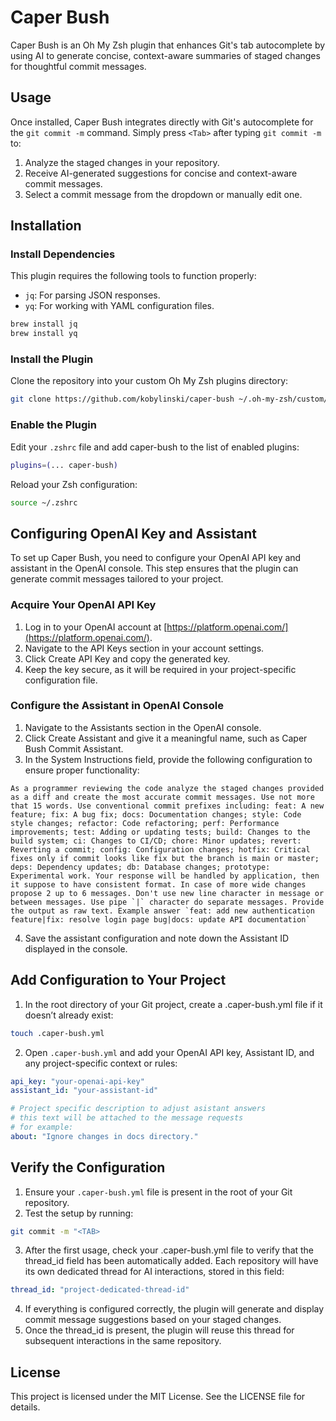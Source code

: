# Caper Bush

Caper Bush is an Oh My Zsh plugin that enhances Git's tab autocomplete by using AI to generate concise,
context-aware summaries of staged changes for thoughtful commit messages.

## Usage

Once installed, Caper Bush integrates directly with Git's autocomplete for the `git commit -m` command. Simply
press `<Tab>` after typing `git commit -m` to:

1. Analyze the staged changes in your repository.
2. Receive AI-generated suggestions for concise and context-aware commit messages.
3. Select a commit message from the dropdown or manually edit one.

## Installation

### Install Dependencies

This plugin requires the following tools to function properly:

- `jq`: For parsing JSON responses.
- `yq`: For working with YAML configuration files.

```bash
brew install jq
brew install yq
```

### Install the Plugin

Clone the repository into your custom Oh My Zsh plugins directory:

```bash
git clone https://github.com/kobylinski/caper-bush ~/.oh-my-zsh/custom/plugins/caper-bush
```

### Enable the Plugin

Edit your `.zshrc` file and add caper-bush to the list of enabled plugins:

```bash
plugins=(... caper-bush)
```

Reload your Zsh configuration:

```bash
source ~/.zshrc
```

## Configuring OpenAI Key and Assistant

To set up Caper Bush, you need to configure your OpenAI API key and assistant in the OpenAI console. This step
ensures that the plugin can generate commit messages tailored to your project.

### Acquire Your OpenAI API Key

1. Log in to your OpenAI account at [https://platform.openai.com/](https://platform.openai.com/).
2. Navigate to the API Keys section in your account settings.
3. Click Create API Key and copy the generated key.
4. Keep the key secure, as it will be required in your project-specific configuration file.

### Configure the Assistant in OpenAI Console

1. Navigate to the Assistants section in the OpenAI console.
2. Click Create Assistant and give it a meaningful name, such as Caper Bush Commit Assistant.
3. In the System Instructions field, provide the following configuration to ensure proper functionality:

```
As a programmer reviewing the code analyze the staged changes provided as a diff and create the most accurate commit messages. Use not more that 15 words. Use conventional commit prefixes including: feat: A new feature; fix: A bug fix; docs: Documentation changes; style: Code style changes; refactor: Code refactoring; perf: Performance improvements; test: Adding or updating tests; build: Changes to the build system; ci: Changes to CI/CD; chore: Minor updates; revert: Reverting a commit; config: Configuration changes; hotfix: Critical fixes only if commit looks like fix but the branch is main or master; deps: Dependency updates; db: Database changes; prototype: Experimental work. Your response will be handled by application, then it suppose to have consistent format. In case of more wide changes propose 2 up to 6 messages. Don't use new line character in message or between messages. Use pipe `|` character do separate messages. Provide the output as raw text. Example answer `feat: add new authentication feature|fix: resolve login page bug|docs: update API documentation`
```

4. Save the assistant configuration and note down the Assistant ID displayed in the console.

## Add Configuration to Your Project

1. In the root directory of your Git project, create a .caper-bush.yml file if it doesn’t already exist:

```bash
touch .caper-bush.yml
```

2. Open `.caper-bush.yml` and add your OpenAI API key, Assistant ID, and any project-specific context or
   rules:

```yaml
api_key: "your-openai-api-key"
assistant_id: "your-assistant-id"

# Project specific description to adjust asistant answers
# this text will be attached to the message requests
# for example:
about: "Ignore changes in docs directory."
```

## Verify the Configuration

1. Ensure your `.caper-bush.yml` file is present in the root of your Git repository.
2. Test the setup by running:

```bash
git commit -m "<TAB>
```

3. After the first usage, check your .caper-bush.yml file to verify that the thread_id field has been
   automatically added. Each repository will have its own dedicated thread for AI interactions, stored in this
   field:

```yaml
thread_id: "project-dedicated-thread-id"
```

4. If everything is configured correctly, the plugin will generate and display commit message suggestions
   based on your staged changes.
5. Once the thread_id is present, the plugin will reuse this thread for subsequent interactions in the same
   repository.

## License

This project is licensed under the MIT License. See the LICENSE file for details.
